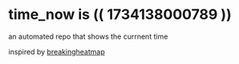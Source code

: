 # time_now is (( 1734138000789 ))

an automated repo that shows the currnent time

inspired by [breakingheatmap](https://github.com/breakingheatmap/breakingheatmap)